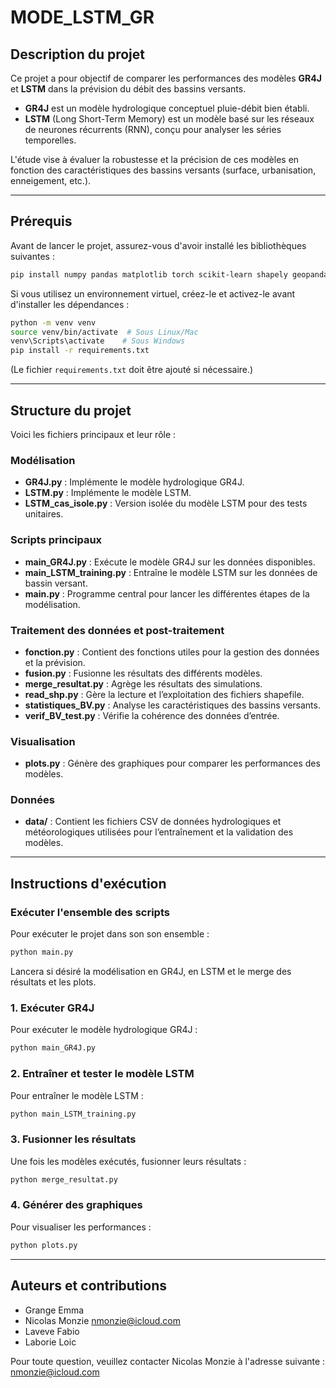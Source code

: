 ﻿# MODE_LSTM_GR


## Description du projet
Ce projet a pour objectif de comparer les performances des modèles **GR4J** et **LSTM** dans la prévision du débit des bassins versants.
- **GR4J** est un modèle hydrologique conceptuel pluie-débit bien établi.
- **LSTM** (Long Short-Term Memory) est un modèle basé sur les réseaux de neurones récurrents (RNN), conçu pour analyser les séries temporelles.


L'étude vise à évaluer la robustesse et la précision de ces modèles en fonction des caractéristiques des bassins versants (surface, urbanisation, enneigement, etc.).


---


## Prérequis
Avant de lancer le projet, assurez-vous d'avoir installé les bibliothèques suivantes :
```bash
pip install numpy pandas matplotlib torch scikit-learn shapely geopandas
```
Si vous utilisez un environnement virtuel, créez-le et activez-le avant d'installer les dépendances :
```bash
python -m venv venv
source venv/bin/activate  # Sous Linux/Mac
venv\Scripts\activate    # Sous Windows
pip install -r requirements.txt
```
(Le fichier `requirements.txt` doit être ajouté si nécessaire.)


---


## Structure du projet
Voici les fichiers principaux et leur rôle :


### Modélisation
- **GR4J.py** : Implémente le modèle hydrologique GR4J.
- **LSTM.py** : Implémente le modèle LSTM.
- **LSTM_cas_isole.py** : Version isolée du modèle LSTM pour des tests unitaires.


### Scripts principaux
- **main_GR4J.py** : Exécute le modèle GR4J sur les données disponibles.
- **main_LSTM_training.py** : Entraîne le modèle LSTM sur les données de bassin versant.
- **main.py** : Programme central pour lancer les différentes étapes de la modélisation.


### Traitement des données et post-traitement
- **fonction.py** : Contient des fonctions utiles pour la gestion des données et la prévision.
- **fusion.py** : Fusionne les résultats des différents modèles.
- **merge_resultat.py** : Agrège les résultats des simulations.
- **read_shp.py** : Gère la lecture et l’exploitation des fichiers shapefile.
- **statistiques_BV.py** : Analyse les caractéristiques des bassins versants.
- **verif_BV_test.py** : Vérifie la cohérence des données d’entrée.


### Visualisation
- **plots.py** : Génère des graphiques pour comparer les performances des modèles.


### Données
- **data/** : Contient les fichiers CSV de données hydrologiques et météorologiques utilisées pour l’entraînement et la validation des modèles.


---


## Instructions d'exécution

### Exécuter l'ensemble des scripts
Pour exécuter le projet dans son son ensemble :
```bash
python main.py
```
Lancera si désiré la modélisation en GR4J, en LSTM et le merge des résultats et les plots.

### 1. Exécuter GR4J
Pour exécuter le modèle hydrologique GR4J :
```bash
python main_GR4J.py
```


### 2. Entraîner et tester le modèle LSTM
Pour entraîner le modèle LSTM :
```bash
python main_LSTM_training.py
```


### 3. Fusionner les résultats
Une fois les modèles exécutés, fusionner leurs résultats :
```bash
python merge_resultat.py
```


### 4. Générer des graphiques
Pour visualiser les performances :
```bash
python plots.py
```


---


## Auteurs et contributions
- Grange Emma
- Nicolas Monzie nmonzie@icloud.com
- Laveve Fabio
- Laborie Loic

Pour toute question, veuillez contacter Nicolas Monzie à l'adresse suivante : nmonzie@icloud.com
